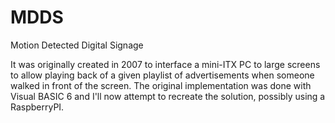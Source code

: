 MDDS
====

Motion Detected Digital Signage

It was originally created in 2007 to interface a mini-ITX PC to large screens to allow playing back of a given 
playlist of advertisements when someone walked in front of the screen. The original implementation was done with 
Visual BASIC 6 and I'll now attempt to recreate the solution, possibly using a RaspberryPI.
